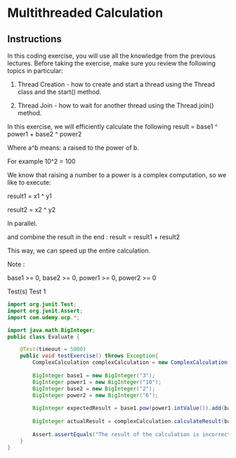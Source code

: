 # Multithreaded Calculation
## Instructions
In this coding exercise, you will use all the knowledge from the previous lectures.
Before taking the exercise, make sure you review the following topics in particular:
1. Thread Creation - how to create and start a thread using the Thread class and the start() method.

2. Thread Join - how to wait for another thread using the Thread.join() method.



In this exercise, we will efficiently calculate the following result = base1 ^ power1 + base2 ^ power2

Where a^b means: a raised to the power of b.

For example 10^2 = 100

We know that raising a number to a power is a complex computation, so we like to execute:

result1 = x1 ^ y1

result2 = x2 ^ y2

In parallel.

and combine the result in the end : result = result1 + result2

This way, we can speed up the entire calculation.



Note :

base1 >= 0, base2 >= 0, power1 >= 0, power2 >= 0

Test(s)
Test 1
```java
import org.junit.Test;
import org.junit.Assert;
import com.udemy.ucp.*;

import java.math.BigInteger;
public class Evaluate {

    @Test(timeout = 5000)
    public void testExercise() throws Exception{
        ComplexCalculation complexCalculation = new ComplexCalculation();
        
        BigInteger base1 = new BigInteger("3");
        BigInteger power1 = new BigInteger("10");
        BigInteger base2 = new BigInteger("2");
        BigInteger power2 = new BigInteger("6");
        
        BigInteger expectedResult = base1.pow(power1.intValue()).add(base2.pow(power2.intValue()));
    
        BigInteger actualResult = complexCalculation.calculateResult(base1, power1, base2, power2);
        
        Assert.assertEquals("The result of the calculation is incorrect", expectedResult,  actualResult);
    }
}
```
